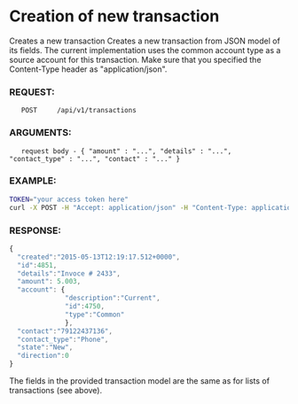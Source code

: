 # Creation of new transaction
Creates a new transaction
Creates a new transaction from JSON model of its fields. The current implementation uses the common account type as a source account for this transaction. Make sure that you specified the Content-Type header as "application/json".

### REQUEST:
       POST     /api/v1/transactions
### ARGUMENTS:
       request body - { "amount" : "...", "details" : "...", "contact_type" : "...", "contact" : "..." }
### EXAMPLE:
```bash
TOKEN="your access token here"
curl -X POST -H "Accept: application/json" -H "Content-Type: application/json" -H "Authorization: Bearer $TOKEN" -d '{"amount":"5.003","details":"Invoce # 2433","contact_type" : "Phone","contact":"79122437136"}' https://testapi.copernicusgold.com/api/v1/transactions
```

### RESPONSE:
```javascript
{
  "created":"2015-05-13T12:19:17.512+0000",
  "id":4851, 
  "details":"Invoce # 2433",
  "amount": 5.003,
  "account": { 
              "description":"Current",
              "id":4750,
              "type":"Common"
              },
  "contact":"79122437136", 
  "contact_type":"Phone",
  "state":"New", 
  "direction":0
}
```
The fields in the provided transaction model are the same as for lists of transactions (see above).

